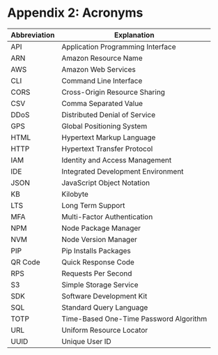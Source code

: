 # Appendix 2: Acronyms

Abbreviation | Explanation
-------------|-------------
API | Application Programming Interface
ARN | Amazon Resource Name
AWS | Amazon Web Services
CLI | Command Line Interface
CORS | Cross-Origin Resource Sharing
CSV | Comma Separated Value
DDoS | Distributed Denial of Service
GPS | Global Positioning System
HTML | Hypertext Markup Language
HTTP | Hypertext Transfer Protocol
IAM	| Identity and Access Management
IDE | Integrated Development Environment
JSON | JavaScript Object Notation
KB | Kilobyte
LTS | Long Term Support
MFA	| Multi-Factor Authentication
NPM | Node Package Manager
NVM | Node Version Manager
PIP | Pip Installs Packages
QR Code	| Quick Response Code
RPS | Requests Per Second
S3 | Simple Storage Service
SDK | Software Development Kit
SQL | Standard Query Language
TOTP | Time-Based One-Time Password Algorithm
URL | Uniform Resource Locator
UUID | Unique User ID